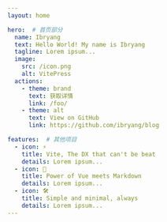 ```yaml
---
layout: home

hero:  # 首页部分
  name: Ibryang
  text: Hello World! My name is Ibryang
  tagline: Lorem ipsum...
  image:
    src: /icon.png
    alt: VitePress
  actions:
    - theme: brand
      text: 获取详情
      link: /foo/
    - theme: alt
      text: View on GitHub
      link: https://github.com/ibryang/blog

features:  # 其他项目
  - icon: ⚡️
    title: Vite, The DX that can't be beat
    details: Lorem ipsum...
  - icon: 🖖
    title: Power of Vue meets Markdown
    details: Lorem ipsum...
  - icon: 🛠️
    title: Simple and minimal, always
    details: Lorem ipsum...
---
```

<style>
    :root {
        --vp-home-hero-name-color: transparent;
        --vp-home-hero-name-background: -webkit-linear-gradient(120deg, #bd34fe, #41d1ff
    );
}

</style>
